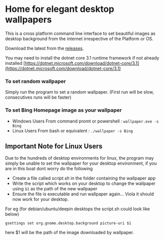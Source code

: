 # Home for elegant desktop wallpapers
This is a cross platform command line interface to set beautiful images as desktop background from the internet irrespective of the Platform or OS. 

Download the latest from the [releases](https://github.com/sudipmandal/any-os-wallpaper-cli/releases).

You may need to install the dotnet core 3.1 runtime framework if not already installed
[https://dotnet.microsoft.com/download/dotnet-core/3.1](https://dotnet.microsoft.com/download/dotnet-core/3.1)

### To set random wallpaper

Simply run the program to set a random wallpaper. (First run will be slow, consecutives runs will be faster)

### To set Bing Homepage image as your wallpaper

- Windows Users 
  From command promt or powershell : `wallpaper.exe -s Bing`
- Linux Users
  From bash or equivalent : `./wallpaper -s Bing`
  
## Important Note for Linux Users
Due to the hundreds of desktop environments for linux, the program may simply be unable to set the wallpaper for your desktop environment, if you are in this boat dont worry do the following

- Create a file called *script.sh* in the folder containing the wallpaper app
- Write the script which works on your desktop to change the wallpaper using `$1` as the path of the new wallpaper
- Ensure the file is executable and run wallpaper again... Viola it should now work for your desktop.

For eg (for debian/ubuntu/deepin desktops the script.sh could look like below)

`gsettings set org.gnome.desktop.background picture-uri $1`

here $1 will be the path of the image downloaded by wallpaper.

